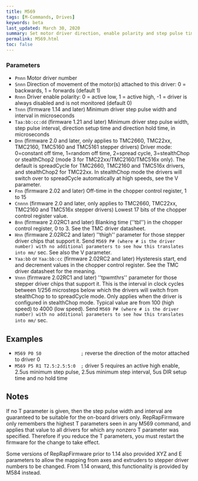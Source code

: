 ```yaml
---
title: M569
tags: [M-Commands, Drives] 
keywords: beta 
last_updated: March 30, 2020 
summary: Set motor driver direction, enable polarity and step pulse timing 
permalink: M569.html
toc: false 
---
```



### Parameters

* `Pnnn` Motor driver number
* `Snnn` Direction of movement of the motor(s) attached to this driver: 0 = backwards, 1 = forwards (default 1)
* `Rnnn` Driver enable polarity: 0 = active low, 1 = active high, -1 = driver is always disabled and is not monitored (default 0)
* `Tnnn`  (firmware 1.14 and later) Minimum driver step pulse width and interval in microseconds
* `Taa:bb:cc:dd` (firmware 1.21 and later) Minimum driver step pulse width, step pulse interval, direction setup time and direction hold time, in microseconds
* `Dnn` (firmware 2.0 and later, only applies to TMC2660, TMC22xx, TMC2160, TMC5160 and TMC5161 stepper drivers) Driver mode: 0=constant off time, 1=random off time, 2=spread cycle, 3=stealthChop or stealthChop2 (mode 3 for TMC22xx/TMC2160/TMC516x only). The default is spreadCycle for TMC2660, TMC2160 and TMC516x drivers, and stealthChop2 for TMC22xx. In stealthChop mode the drivers will switch over to spreadCycle automatically at high speeds, see the V parameter.
* `Fnn` (firmware 2.02 and later) Off-time in the chopper control register, 1 to 15
* `Cnnnn` (firmware 2.0 and later, only applies to TMC2660, TMC22xx, TMC2160 and TMC516x stepper drivers) Lowest 17 bits of the chopper control register value.
* `Bnn` (firmware 2.02RC1 and later) Blanking time (''tbl'') in the chopper control register, 0 to 3. See the TMC driver datasheet.
* `Hnn`  (firmware 2.02RC2 and later) ''thigh'' parameter for those stepper driver chips that support it. Send ` M569 P# (where # is the driver number) with no additional parameters to see how this translates into mm/ ` sec. See also the V parameter.
* `Yaa:bb` or `Yaa:bb:cc` (firmware 2.02RC2 and later) Hysteresis start, end and decrement values in the chopper control register. See the TMC driver datasheet for the meaning.
* `Vnnn` (firmware 2.02RC1 and later) ''tpwmthrs'' parameter for those stepper driver chips that support it. This is the interval in clock cycles between 1/256 microsteps below which the drivers will switch from stealthChop to to spreadCycle mode. Only applies when the driver is configured in stealthChop mode. Typical value are from 100 (high speed) to 4000 (low speed). Send ` M569 P# (where # is the driver number) with no additional parameters to see how this translates into mm/ ` sec.

## Examples

* ` M569 P0 S0               ; `  reverse the direction of the motor attached to driver 0
* ` M569 P5 R1 T2.5:2.5:5:0  ; `  driver 5 requires an active high enable, 2.5us minimum step pulse, 2.5us minimum step interval, 5us DIR setup time and no hold time

## Notes

If no T parameter is given, then the step pulse width and interval are guaranteed to be suitable for the on-board drivers only. RepRapFirmware only remembers the highest T parameters seen in any M569 command, and applies that value to all drivers for which any nonzero T parameter was specified. Therefore if you reduce the T parameters, you must restart the firmware for the change to take effect.

Some versions of RepRapFirmware prior to 1.14 also provided XYZ and E parameters to allow the mapping from axes and extruders to stepper driver numbers to be changed. From 1.14 onward, this functionality is provided by M584 instead.

